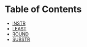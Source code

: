 # Table of Contents
* [INSTR](Functions/INSTR.md)
* [LEAST](Functions/LEAST.md)
* [ROUND](Functions/ROUND.md)
* [SUBSTR](Functions/SUBSTR.md)